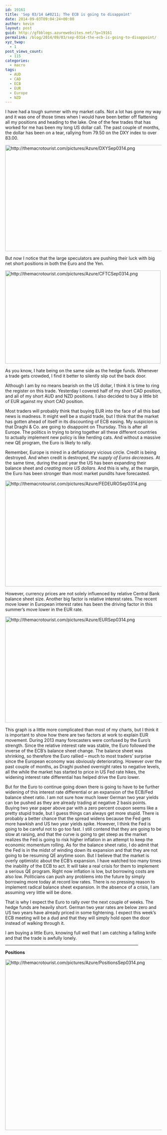 ```yaml
---
id: 19161
title: 'Sep 03/14 &#8211; The ECB is going to disappoint'
date: 2014-09-03T09:04:24+00:00
author: kevin
layout: post
guid: http://gfbblogs.azurewebsites.net/?p=19161
permalink: /blog/2014/09/03/sep-0314-the-ecb-is-going-to-disappoint/
xyz_twap:
  - 1
post_views_count:
  - 115
categories:
  - macro
tags:
  - AUD
  - CAD
  - ECB
  - EUR
  - Europe
  - NZD
---
```

I have had a tough summer with my market calls. Not a lot has gone my way and it was one of those times when I would have been better off flattening all my positions and heading to the lake. One of the few trades that has worked for me has been my long US dollar call. The past couple of months, the dollar has been on a tear, rallying from 79.50 on the DXY index to over 83.00.


  <img src="http://themacrotourist.com/pictures/Azure/DXYSep0314.png" style="margin:30px atuo;display:block;" alt="http://themacrotourist.com/pictures/Azure/DXYSep0314.png" width="600" height="342">

But now I notice that the large speculators are pushing their luck with big net short positions in both the Euro and the Yen.


  <img src="http://themacrotourist.com/pictures/Azure/CFTCSep0314.png" style="margin:30px atuo;display:block;" alt="http://themacrotourist.com/pictures/Azure/CFTCSep0314.png" width="500" height="300">

As you know, I hate being on the same side as the hedge funds. Whenever a trade gets crowded, I find it better to silently slip out the back door. 

Although I am by no means bearish on the US dollar, I think it is time to ring the register on this trade. Yesterday I covered half of my short CAD position, and all of my short AUD and NZD positions. I also decided to buy a little bit of EUR against my short CAD position.

Most traders will probably think that buying EUR into the face of all this bad news is madness. It might well be a stupid trade, but I think that the market has gotten ahead of itself in its discounting of ECB easing. My suspicion is that Draghi & Co. are going to disappoint on Thursday. This is after all Europe. The politics in trying to bring together all these different countries to actually implement new policy is like herding cats. And without a massive new QE program, the Euro is likely to rally. 

Remember, Europe is mired in a deflationary vicious circle. Credit is being destroyed. And when credit is destroyed, _the supply of Euros decreases._ At the same time, during the past year the US has been expanding their balance sheet and _creating more US dollars._ And this is why, at the margin, the Euro has been stronger than most market pundits have forecasted. 


  <img src="http://themacrotourist.com/pictures/Azure/FEDEUROSep0314.png" style="margin:30px atuo;display:block;" alt="http://themacrotourist.com/pictures/Azure/FEDEUROSep0314.png" width="600" height="342">

However, currency prices are not solely influenced by relative Central Bank balance sheet size. Another big factor is relative interest rates. The recent move lower in European interest rates has been the driving factor in this summer&#8217;s move lower in the EUR rate.


  <img src="http://themacrotourist.com/pictures/Azure/EURSep0314.png" style="margin:30px atuo;display:block;" alt="http://themacrotourist.com/pictures/Azure/EURSep0314.png" width="600" height="342">

This graph is a little more complicated than most of my charts, but I think it is important to show how there are two factors at work to explain EUR movement. During 2013 many forecasters were confused by the Euro&#8217;s strength. Since the relative interest rate was stable, the Euro followed the inverse of the ECB&#8217;s balance sheet change. The balance sheet was shrinking, so therefore the Euro rallied &#8211; much to most traders&#8217; surprise since the European economy was obviously deteriorating. However over the past couple of months, as Draghi pushed overnight rates to negative levels, all the while the market has started to price in US Fed rate hikes, the widening interest rate differential has helped drive the Euro lower. 

But for the Euro to continue going down there is going to have to be further widening of this interest rate differential or an expansion of the ECB/Fed balance sheet ratio. I am not sure how much lower German two year yields can be pushed as they are already trading at negative 2 basis points. Buying two year paper above par with a zero percent coupon seems like a pretty stupid trade, but I guess things can always get more stupid. There is probably a better chance that the spread widens because the Fed gets more hawkish and US two year yields spike. However, I think the Fed is going to be careful not to go too fast. I still contend that they are going to be slow at raising, and that the curve is going to get steep as the market realizes the Fed is going to risk higher inflation in an attempt to keep the economic momentum rolling. As for the balance sheet ratio, I do admit that the Fed is in the midst of winding down its expansion and that they are not going to be resuming QE anytime soon. But I believe that the market is overly optimistic about the ECB&#8217;s expansion. I have watched too many times the inability of the ECB to act. It will take a real crisis for them to implement a serious QE program. Right now inflation is low, but borrowing costs are also low. Politicians can push any problems into the future by simply borrowing more today at record low rates. There is no pressing reason to implement radical balance sheet expansion. In the absence of a crisis, I am assuming very little will be done. 

That is why I expect the Euro to rally over the next couple of weeks. The hedge funds are heavily short. German two year rates are below zero and US two years have already priced in some tightening. I expect this week&#8217;s ECB meeting will be a dud and that they will simply hold open the door instead of walking through it. 

I am buying a little Euro, knowing full well that I am catching a falling knife and that the trade is awfully lonely.

<hr size="3" width="85%" />

**Positions**


  <img src="http://themacrotourist.com/pictures/Azure/PositionsSep0314.png" style="margin:30px atuo;display:block;" alt="http://themacrotourist.com/pictures/Azure/PositionsSep0314.png" width="600" height="550"></p>